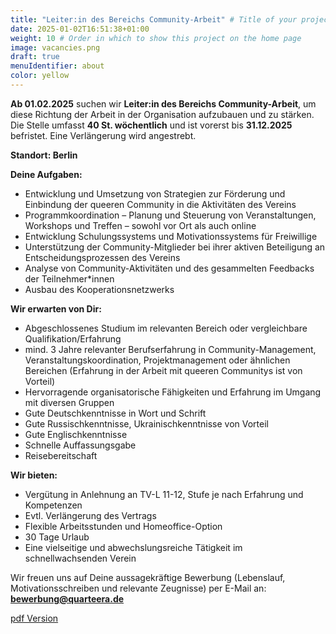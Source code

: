 ```yaml
---
title: "Leiter:in des Bereichs Community-Arbeit" # Title of your project
date: 2025-01-02T16:51:38+01:00
weight: 10 # Order in which to show this project on the home page
image: vacancies.png
draft: true
menuIdentifier: about
color: yellow
---
```


**Ab 01.02.2025** suchen wir **Leiter:in des Bereichs Community-Arbeit**, um diese Richtung der Arbeit in der Organisation aufzubauen und zu stärken. 
Die Stelle umfasst **40 St. wöchentlich** und ist vorerst bis **31.12.2025** befristet. Eine Verlängerung wird angestrebt.

**Standort: Berlin**

**Deine Aufgaben:**

- Entwicklung und Umsetzung von Strategien zur Förderung und Einbindung der queeren Community in die Aktivitäten des Vereins
- Programmkoordination – Planung und Steuerung von Veranstaltungen, Workshops und Treffen – sowohl vor Ort als auch online
- Entwicklung Schulungssystems und Motivationssystems für Freiwillige
- Unterstützung der Community-Mitglieder bei ihrer aktiven Beteiligung an Entscheidungsprozessen des Vereins
- Analyse von Community-Aktivitäten und des gesammelten Feedbacks der Teilnehmer*innen
- Ausbau des Kooperationsnetzwerks

**Wir erwarten von Dir:**

- Abgeschlossenes Studium im relevanten Bereich oder vergleichbare Qualifikation/Erfahrung
- mind. 3 Jahre relevanter Berufserfahrung in Community-Management, Veranstaltungskoordination, Projektmanagement  oder ähnlichen Bereichen (Erfahrung in der Arbeit mit queeren Communitys ist von Vorteil)
- Hervorragende organisatorische Fähigkeiten und Erfahrung im Umgang mit diversen Gruppen
- Gute Deutschkenntnisse in Wort und Schrift
- Gute Russischkenntnisse, Ukrainischkenntnisse von Vorteil
- Gute Englischkenntnisse
- Schnelle Auffassungsgabe
- Reisebereitschaft


**Wir bieten:**

- Vergütung in Anlehnung an TV-L 11-12, Stufe je nach Erfahrung und Kompetenzen
- Evtl. Verlängerung des Vertrags
- Flexible Arbeitsstunden und Homeoffice-Option
- 30 Tage Urlaub
- Eine vielseitige und abwechslungsreiche Tätigkeit im schnellwachsenden Verein


Wir freuen uns auf Deine aussagekräftige Bewerbung (Lebenslauf, Motivationsschreiben und relevante Zeugnisse) per E-Mail an: **bewerbung@quarteera.de**

[pdf Version](https://quarteera.de/files/stelle/Leiter_in_des_Bereichs_Community-Arbeit.pdf)